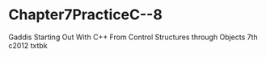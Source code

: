 # Chapter7PracticeC--8
Gaddis Starting Out With C++ From Control Structures through Objects 7th c2012 txtbk
